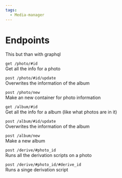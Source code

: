 ```yaml
---
tags:
  - Media-manager
---
```


# Endpoints

This but than with graphql

`get /photo/#id`  
Get all the info for a photo

`post /photo/#id/update`  
Overwrites the information of the album

`post /photo/new`  
Make an new container for photo information

`get /album/#id`  
Get all the info for a album (like what photos are in it)

`post /album/#id/update`  
Overwrites the information of the album

`post /album/new`  
Make a new album

`post /derive/#photo_id`  
Runs all the derivation scripts on a photo

`post /derive/#photo_id/#derive_id`  
Runs a singe derivation script
